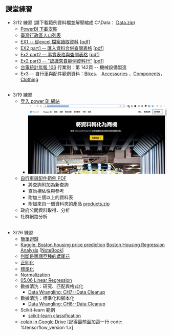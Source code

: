 ## 課堂練習
* 3/12 練習 (請下載範例資料檔並解壓縮成 C:\Data： [Data.zip](https://github.com/jumbokh/DataScience_1082/blob/master/data/Data.zip))
    * [PowerBI 下載安裝](https://www.microsoft.com/zh-TW/download/details.aspx?id=58494)
    * [臺灣行政區人口列表](https://zh.wikipedia.org/wiki/%E8%87%BA%E7%81%A3%E8%A1%8C%E6%94%BF%E5%8D%80%E4%BA%BA%E5%8F%A3%E5%88%97%E8%A1%A8)
    * [EX1 -- 從excel 檔案讀取資料](https://github.com/jumbokh/DataScience_1082/blob/master/data/example/C01/C01E01.xlsx) [[pdf]](https://github.com/jumbokh/DataScience_1082/blob/master/data/ex1.pdf)
    * [EX2 part1 -- 匯入資料合併查閱表格](https://github.com/jumbokh/DataScience_1082/blob/master/data/example/C02/C02E01.xlsx) [[pdf]](https://github.com/jumbokh/DataScience_1082/blob/master/data/ex2.pdf)
    * [Ex2 part2 -- 事實表格與查閱表格](https://github.com/jumbokh/DataScience_1082/blob/master/data/example/C02/C02E02.xlsx) [[pdf]](https://github.com/jumbokh/DataScience_1082/blob/master/data/ex3.pdf)
    * [Ex2 part3 -- "認識來自範例資料行"](https://github.com/jumbokh/DataScience_1082/blob/master/data/example/C02/C02E02.xlsx) [[pdf]](https://github.com/jumbokh/DataScience_1082/blob/master/data/ex4.pdf)
    * [台電統計年報 106](https://www.taipower.com.tw/upload/_userfilesfiles/106%E5%B9%B4%E7%B5%B1%E8%A8%88%E5%B9%B4%E5%A0%B1(1).pdf)
           行業別：第 142頁 -- 機械設備製造
    * Ex3 -- 自行車與配件範例資料：[Bikes](https://github.com/jumbokh/DataScience_1082/blob/master/data/example/C03/C03E01%20-%20Bikes.xlsx)， [Accessories](https://github.com/jumbokh/DataScience_1082/blob/master/data/example/C03/C03E01%20-%20Accessories.xlsx) ，[Components](https://github.com/jumbokh/DataScience_1082/blob/master/data/example/C03/C03E01%20-%20Components.xlsx)， [Clothing](https://github.com/jumbokh/DataScience_1082/blob/master/data/example/C03/C03E01%20-%20Clothing.xlsx)
##
* 3/19 練習
    * [登入 power BI 網站](https://powerbi.microsoft.com/zh-tw/) 
        * ![Power BI Web](https://github.com/jumbokh/DataScience_1082/blob/master/images/powerbi-web.JPG)
    * [自行車與配件範例 PDF](https://github.com/jumbokh/DataScience_1082/blob/master/data/ch3.pdf) 
        * 將查詢附加為新查詢
        * 查詢相依性與參考
        * 附加三個以上的資料表
        * 附加來自一個資料夾的產品 [products.zip](https://github.com/jumbokh/DataScience_1082/blob/master/data/example/C03/C03E03%20-%20Products.zip)
    * 政府公開資料取得、分析
    * 社群網路分析
##
* 3/26 練習
    * [簡單迴歸](https://nbviewer.jupyter.org/github/jumbokh/intro-computers/blob/master/src/simple_regression.ipynb)
    * [Kaggle: Boston housing price prediction](https://www.kaggle.com/c/boston-housing)
        [Boston Housing Regression Analysis](https://www.kaggle.com/tolgahancepel/boston-housing-regression-analysis) [[NoteBook]](https://github.com/jumbokh/DataScience_1082/blob/master/src/Boston%20Housing%20Regression%20Analysis.ipynb)
    * [判斷是哪個亞種的鳶尾花](https://nbviewer.jupyter.org/github/jumbokh/intro-computers/blob/master/src/0702%20%E5%88%A4%E6%96%B7%E6%98%AF%E5%93%AA%E5%80%8B%E4%BA%9E%E7%A8%AE%E7%9A%84%E9%B3%B6%E5%B0%BE%E8%8A%B1.ipynb)
    * [正則化](https://nbviewer.jupyter.org/github/jumbokh/intro-computers/blob/master/src/%E6%AD%A3%E5%89%87%E5%8C%96.ipynb)
    * [標準化](https://nbviewer.jupyter.org/github/jumbokh/intro-computers/blob/master/src/standardizing_sequence.ipynb)
    * [Normalization](https://nbviewer.jupyter.org/github/jumbokh/intro-computers/blob/master/src/Normalizing_Sequence.ipynb)
    * [05.06 Linear Regression](https://nbviewer.jupyter.org/github/jumbokh/regression_learn/blob/master/src/05.06-Linear-Regression.ipynb)
    * 數據清洗：研究、匹配與格式化
       * [Data Wrangling: CH7--Data Cleanup](https://github.com/jumbokh/data-wrangling/tree/master/code/chp7-cleanup)
    * 數據清洗：標準化和腳本化
       * [Data Wrangling: CH8--Data Cleanup](https://github.com/jumbokh/data-wrangling/tree/master/code/chp8-cleanup)
    * Scikit-learn 範例
       * [scikit-learn classification](https://scikit-learn.org/stable/auto_examples/index.html#classification)
    * [colab in Google Drive](https://nbviewer.jupyter.org/github/jumbokh/deep-learning-with-python-notebooks/blob/master/2.1-a-first-look-at-a-neural-network.ipynb) [記得最前面加這一行 code: %tensorflow_version 1.x]
##
